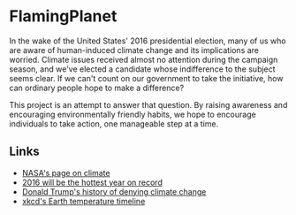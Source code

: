 # FlamingPlanet

In the wake of the United States' 2016 presidential election, many of us who are aware of human-induced climate change and its implications are worried.  Climate issues received almost no attention during the campaign season, and we've elected a candidate whose indifference to the subject seems clear.  If we can't count on our government to take the initiative, how can ordinary people hope to make a difference?

This project is an attempt to answer that question.  By raising awareness and encouraging environmentally friendly habits, we hope to encourage individuals to take action, one manageable step at a time.

## Links
* [NASA's page on climate](http://climate.nasa.gov/ "Yes, climate change is real")
* [2016 will be the hottest year on record](https://www.theguardian.com/environment/2016/oct/18/2016-locked-into-being-hottest-year-on-record-nasa-says)
* [Donald Trump's history of denying climate change](https://www.washingtonpost.com/news/the-fix/wp/2016/09/27/a-brief-history-of-donald-trumps-denialist-position-on-climate-change/)
* [xkcd's Earth temperature timeline](https://xkcd.com/1732/ "For those who prefer pictures")

